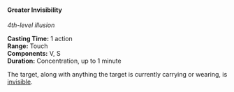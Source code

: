 #### Greater Invisibility
<!-- TODO Check and tag this spell -->
<!-- markdownlint-disable-next-line no-emphasis-as-heading -->
_4th-level illusion_

**Casting Time:** 1 action \
**Range:** Touch \
**Components:** V, S \
**Duration:** Concentration, up to 1 minute

The target, along with anything the target is currently carrying or wearing, is [invisible](#Conditions_invisible).
